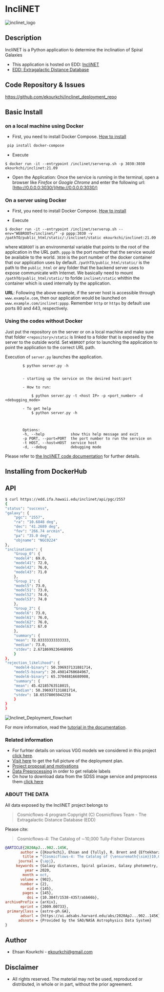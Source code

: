 # IncliNET

![inclinet_logo](https://user-images.githubusercontent.com/13570487/134275660-2585ec68-0744-4ad0-b02c-05ddb51bd9e4.png)

## Description

IncliNET is a Python application to determine the inclination of Spiral Galaxies

- This application is hosted on EDD: [IncliNET](http://edd.ifa.hawaii.edu/inclinet/)
- [EDD: Extragalactic Distance Database](https://edd.ifa.hawaii.edu)


## Code Repository & Issues

https://github.com/ekourkchi/inclinet_deployment_repo


## Basic Install 
### on a local machine using Docker

- First, you need to install Docker Compose. [How to install](https://docs.docker.com/compose/install/)

```bash
 pip install docker-compose
```

- Execute

```console
$ docker run -it --entrypoint /inclinet/serverup.sh -p 3030:3030  ekourkchi/inclinet:21.09
```

- Open the Application: Once the service is running in the terminal, open a browser like *Firefox* or *Google Chrome* and enter the following url: [http://0.0.0.0:3030/](http://0.0.0.0:3030/)

### On a server using Docker

- First, you need to install Docker Compose. [How to install](https://docs.docker.com/compose/install/)

- Execute

```console
$ docker run -it --entrypoint /inclinet/serverup.sh --env="WEBROOT=/inclinet/" -p pppp:3030 -v /pathTO/public_html/static/:/inclinet/static ekourkchi/inclinet:21.09
```

where `WEBROOT` is an environmental variable that points to the root of the application in the URL path. `pppp` is the port number that the service would be available to the world. `3030` is the port number of the docker container that our application uses by default. `/pathTO/public_html/static/` is the path to the `public_html` or any folder that the backend server uses to expose communicate with Internet. We basically need to mount `/pathTO/public_html/static/` to forlde `inclinet/static` whithin the container which is used internally by the application. 

**URL**: Following the above example, if the server host is accessible through `www.example.com`, then our application would be launched on `www.example.com/inclinet:pppp`. Remember `http` or `https` by default use ports 80 and 443, respectively.


### Using the codes without Docker

Just put the repository on the server or on a local machine and make sure that folder `<repository>/static` is linked to a folder that is exposed by the server to the outside world. Set `WEBROOT` prior to launching the application to point the application to the correct URL path.

Execution of `server.py` launches the application. 

```console
        $ python server.py -h


        - starting up the service on the desired host:port
        
        - How to run: 
        
            $ python server.py -t <host IP> -p <port_number> -d <debugging_mode>

        - To get help
            $ python server.py -h
        


        Options:
        -h, --help            show this help message and exit
        -p PORT, --port=PORT  the port number to run the service on
        -t HOST, --host=HOST  service host
        -d, --debug           debugging mode

```

Please refer to [the IncliNET code documentation](https://edd.ifa.hawaii.edu/static/html/server.html#server.addGalaxyInfo) for further details. 

## Installing from DockerHub


## API

```bash
$ curl https://edd.ifa.hawaii.edu/inclinet/api/pgc/2557
{
"status": "success",
"galaxy": {
    "pgc": "2557",
    "ra": "10.6848 deg",
    "dec": "41.2689 deg",
    "fov": "266.74 arcmin",
    "pa": "35.0 deg",
    "objname": "NGC0224"
},
"inclinations": {
    "Group_0": {
    "model4": 69.0,
    "model41": 72.0,
    "model42": 76.0,
    "model43": 71.0
    },
    "Group_1": {
    "model5": 73.0,
    "model51": 73.0,
    "model52": 74.0,
    "model53": 74.0
    },
    "Group_2": {
    "model6": 73.0,
    "model61": 76.0,
    "model62": 76.0,
    "model63": 67.0
    },
    "summary": {
    "mean": 72.83333333333333,
    "median": 73.0,
    "stdev": 2.6718699236468995
    }
},
"rejection_likelihood": {
    "model4-binary": 50.396937131881714,
    "model5-binary": 20.49814760684967,
    "model6-binary": 65.37048816680908,
    "summary": {
    "mean": 45.42185763518015,
    "median": 50.396937131881714,
    "stdev": 18.65378065042258
    }
}
}
```

![Inclinet_Deployment_flowchart](https://user-images.githubusercontent.com/13570487/134273571-099b9f86-ffb3-450e-94a8-c3262970f51f.png)


For more information, read the [tutorial in the documentation](https://edd.ifa.hawaii.edu/static/html/index.html).

### Related information

- For furhter details on various VGG models we considered in this project [click here](https://github.com/ekourkchi/incNET-data/tree/master/incNET_VGGcnn_withAugmentation).
- [Visit here](https://github.com/ekourkchi/inclinet_production_repo/blob/main/Inclinet_Deployment_Architecture.pdf) to get the full picture of the deployment plan.
- [Project proposal and motivations](https://github.com/ekourkchi/incNET-data)
- [Data Preprocessing](https://github.com/ekourkchi/incNET-data/blob/master/incNET_dataPrep/incNET_dataClean.ipynb) in order to get reliable labels
- On how to download data from the SDSS image service and preprocess them [click here](https://github.com/ekourkchi/SDSS_get)

### ABOUT THE DATA

All data exposed by the IncliNET project belongs to 

> Cosmicflows-4 program
> Copyright (C) Cosmicflows
> Team - The Extragalactic Distance Database (EDD)

Please cite:

> Cosmicflows-4: The Catalog of ∼10,000 Tully-Fisher Distances

```bib
@ARTICLE{2020ApJ...902..145K,
       author = {{Kourkchi}, Ehsan and {Tully}, R. Brent and {Eftekharzadeh}, Sarah and {Llop}, Jordan and {Courtois}, H{\'e}l{\`e}ne M. and {Guinet}, Daniel and {Dupuy}, Alexandra and {Neill}, James D. and {Seibert}, Mark and {Andrews}, Michael and {Chuang}, Juana and {Danesh}, Arash and {Gonzalez}, Randy and {Holthaus}, Alexandria and {Mokelke}, Amber and {Schoen}, Devin and {Urasaki}, Chase},
        title = "{Cosmicflows-4: The Catalog of {\ensuremath{\sim}}10,000 Tully-Fisher Distances}",
      journal = {\apj},
     keywords = {Galaxy distances, Spiral galaxies, Galaxy photometry, Hubble constant, H I line emission, Large-scale structure of the universe, Inclination, Sky surveys, Catalogs, Distance measure, Random Forests, 590, 1560, 611, 758, 690, 902, 780, 1464, 205, 395, 1935, Astrophysics - Astrophysics of Galaxies},
         year = 2020,
        month = oct,
       volume = {902},
       number = {2},
          eid = {145},
        pages = {145},
          doi = {10.3847/1538-4357/abb66b},
archivePrefix = {arXiv},
       eprint = {2009.00733},
 primaryClass = {astro-ph.GA},
       adsurl = {https://ui.adsabs.harvard.edu/abs/2020ApJ...902..145K},
      adsnote = {Provided by the SAO/NASA Astrophysics Data System}
}
```

## Author

- Ehsan Kourkchi - [ekourkchi@gmail.com](ekourkchi@gmail.com)

## Disclaimer <a name="Disclaimer"></a>

 * All rights reserved. The material may not be used, reproduced or distributed, in whole or in part, without the prior agreement. 